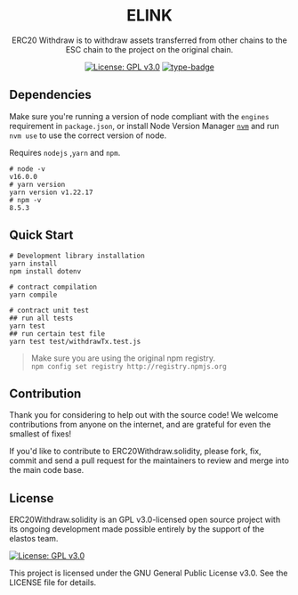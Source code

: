 <h1 align="center">ELINK</h1>
<p align="center">ERC20 Withdraw is to withdraw assets transferred from other chains to the ESC chain to the project on the original chain. </p>
<div align="center">

[![License: GPL v3.0](https://img.shields.io/badge/License-GPL%20v3-blue.svg)](https://www.gnu.org/licenses/gpl-3.0.en.html)
[![type-badge](https://img.shields.io/badge/build-solidity-green)](https://img.shields.io/badge/build-solidity-green)
</div>

## Dependencies
Make sure you're running a version of node compliant with the `engines` requirement in `package.json`, or install Node Version Manager [`nvm`](https://github.com/creationix/nvm) and run `nvm use` to use the correct version of node.

Requires `nodejs` ,`yarn` and `npm`.

```shell
# node -v 
v16.0.0
# yarn version
yarn version v1.22.17 
# npm -v
8.5.3
```

## Quick Start
```shell
# Development library installation
yarn install
npm install dotenv 

# contract compilation
yarn compile

# contract unit test
## run all tests
yarn test
## run certain test file
yarn test test/withdrawTx.test.js   
```
> Make sure you are using the original npm registry.  
> `npm config set registry http://registry.npmjs.org`


## Contribution
Thank you for considering to help out with the source code! We welcome contributions from anyone on the internet, and are grateful for even the smallest of fixes!

If you'd like to contribute to ERC20Withdraw.solidity, please fork, fix, commit and send a pull request for the maintainers to review and merge into the main code base. 


## License  

ERC20Withdraw.solidity is an GPL v3.0-licensed open source project with its ongoing development made possible entirely by the support of the elastos team. 

[![License: GPL v3.0](https://img.shields.io/badge/License-GPL%20v3-blue.svg)](https://www.gnu.org/licenses/gpl-3.0.en.html)

This project is licensed under the GNU General Public License v3.0. See the LICENSE file for details.